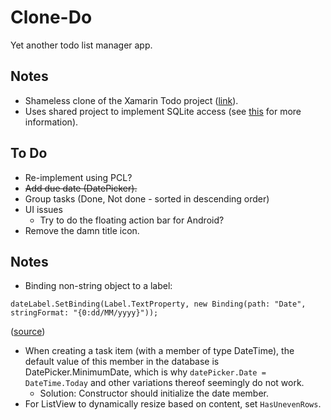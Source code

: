 # Clone-Do
Yet another todo list manager app.

## Notes
* Shameless clone of the Xamarin Todo project ([link](https://github.com/xamarin/xamarin-forms-samples/tree/master/Todo)).
* Uses shared project to implement SQLite access (see [this](http://github.com/chinalaunchlabs/reference-sqlite) for more information).

## To Do
* Re-implement using PCL?
* ~~Add due date (DatePicker).~~
* Group tasks (Done, Not done - sorted in descending order)
* UI issues
	* Try to do the floating action bar for Android?
* Remove the damn title icon.

## Notes
* Binding non-string object to a label:
```
dateLabel.SetBinding(Label.TextProperty, new Binding(path: "Date", stringFormat: "{0:dd/MM/yyyy}"));
```
([source](https://forums.xamarin.com/discussion/comment/57802/#Comment_57802))
* When creating a task item (with a member of type DateTime), the default value of this member in the database is DatePicker.MinimumDate, which is why `datePicker.Date = DateTime.Today` and other variations thereof seemingly do not work.
	* Solution: Constructor should initialize the date member.
* For ListView to dynamically resize based on content, set `HasUnevenRows`.